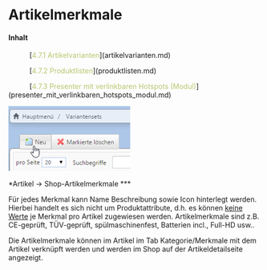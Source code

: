 # Artikelmerkmale

#### Inhalt

<p style="text-indent: 3em;">[<span style="color:#B7C66E">4.7.1 Artikelvarianten</span>](artikelvarianten.md)

<p style="text-indent: 3em;">[<span style="color:#B7C66E">4.7.2 Produktlisten</span>](produktlisten.md)

<p style="text-indent: 3em;">[<span style="color:#B7C66E">4.7.3 Presenter mit verlinkbaren Hotspots (Modul)</span>](presenter_mit_verlinkbaren_hotspots_modul.md)    



![](bild29.png)

*Artikel → Shop-Artikelmerkmale ***   

Für jedes Merkmal kann Name Beschreibung sowie Icon hinterlegt werden. Hierbei handelt es sich nicht um Produktattribute, d.h. es können <u>keine Werte</u> je Merkmal pro Artikel zugewiesen werden. Artikelmerkmale sind z.B. CE-geprüft, TÜV-geprüft, spülmaschinenfest, Batterien incl., Full-HD usw..

Die Artikelmerkmale können im Artikel im Tab Kategorie/Merkmale mit dem Artikel verknüpft werden und werden im Shop auf der Artikeldetailseite angezeigt.


